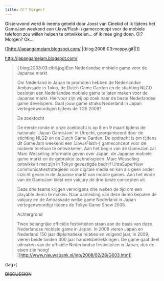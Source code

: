 ```yaml
---
title: O!? Morgen?
---
```

Gisteravond werd ik ineens gebeld door Joost van Cinekid of ik tijdens het GameJam weekend een (Java/Flash-) gameconcept voor de mobiele telefoon zou willen helpen te ontwikkelen... of ik mee ging doen. O!? Morgen? Ok...
 
[[http://japangamejam.blogspot.com/
|(blog:2008:03:moppy.gif|)]]
 
http://japangamejam.blogspot.com/
 
<blockquote>
( blog:2008:03:cibil.jpg)Een Nederlandse mobiele game voor de Japanse markt
 
Om Nederland in Japan te promoten hebben de Nederlandse Ambassade in Tokio, de Dutch Game Garden en de stichting NLGD besloten een Nederlandse mobiele game te laten maken voor de Japanse markt. Hiervoor zijn wij op zoek naar de beste Nederlandse game developers. Gaat jouw game straks Nederland in Japan vertegenwoordigen tijdens de TGS 2008?
 
De zoektocht
 
De eerste ronde in onze zoektocht is op 8 en 9 maart tijdens de nationale `Japan GameJam' in Utrecht, georganiseerd door de stichting NLGD en de Dutch Game Garden. De opdracht is om tijdens dit GameJam weekend een (Java/Flash-) gameconcept voor de mobiele telefoon te ontwikkelen.
Aan het begin van de GameJam zal Marc Wesseling informatie geven over Japan, de Japanse mobiele game markt en de gebruikte technologieën. Marc Wesseling ontwikkelt met zijn in Tokyo gevestigde bedrijf UltraSuperNew communicatiestrategieën voor digitale media en kan als geen ander inzicht geven in de Japanse markt van mobile games. Aan het einde van de GameJam kiest een vakjury de drie beste concepten uit.
 
Deze drie teams krijgen vervolgens drie weken de tijd om een playable demo te maken. Naar aanleiding van deze demo bepalen de vakjury en de Ambassade welke game Nederland in Japan vertegenwoordigt tijdens de Tokyo Game Show 2008.
 
Achtergrond
 
Twee belangrijke officiële festiviteiten staan aan de basis van deze Nederlandse mobiele game in Japan. In 2008 vieren Japan en Nederland 150 jaar diplomatieke relaties en volgend jaar, in 2009, vieren beide landen 400 jaar handelsbetrekkingen. De game gaat deel uitmaken van de officiële Nederlandse festiviteiten in Japan, dus de eisen zijn hoog! [[http://www.nieuwsbank.nl/inp/2008/02/28/G003.htm]]</blockquote>

(tag>)

~~DISCUSSION~~
